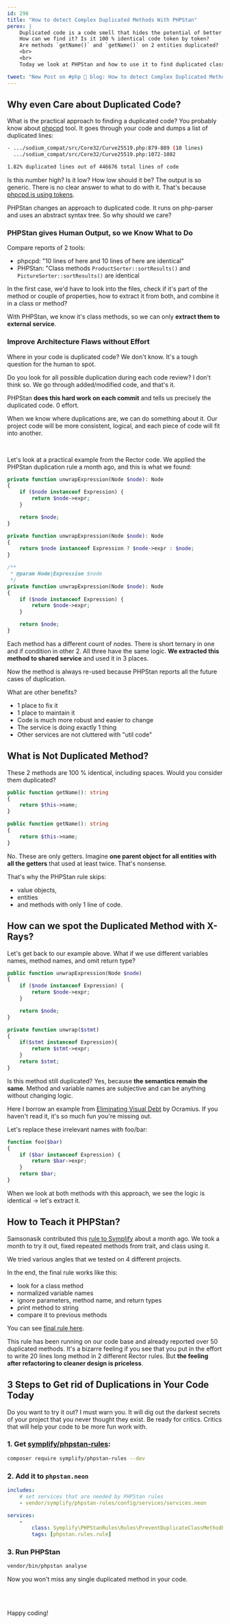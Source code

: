 ```yaml
---
id: 296
title: "How to detect Complex Duplicated Methods With PHPStan"
perex: |
    Duplicated code is a code smell that hides the potential of better design.
    How can we find it? Is it 100 % identical code token by token?
    Are methods `getName()` and `getName()` on 2 entities duplicated?
    <br>
    <br>
    Today we look at PHPStan and how to use it to find duplicated class methods.

tweet: "New Post on #php 🐘 blog: How to detect Complex Duplicated Methods With #phpstan"
---
```


## Why even Care about Duplicated Code?

What is the practical approach to finding a duplicated code? You probably know about [phpcpd](https://github.com/sebastianbergmann/phpcpd) tool. It goes through your code and dumps a list of duplicated lines:

```bash
- .../sodium_compat/src/Core32/Curve25519.php:879-889 (10 lines)
  .../sodium_compat/src/Core32/Curve25519.php:1072-1082

1.82% duplicated lines out of 446676 total lines of code
```

Is this number high? Is it low? How low should it be? The output is so generic. There is no clear answer to what to do with it. That's because [phpcpd is using tokens](https://tomasvotruba.com/blog/2018/10/22/brief-history-of-tools-watching-and-changing-your-php-code/).

PHPStan changes an approach to duplicated code. It runs on php-parser and uses an abstract syntax tree. So why should we care?

### PHPStan gives Human Output, so we Know What to Do

Compare reports of 2 tools:

- phpcpd: "10 lines of here and 10 lines of here are identical"
- PHPStan: "Class methods `ProductSorter::sortResults()` and `PictureSorter::sortResults()` are identical

In the first case, we'd have to look into the files, check if it's part of the method or couple of properties, how to extract it from both, and combine it in a class or method?

With PHPStan, we know it's class methods, so we can only **extract them to external service**.

### Improve Architecture Flaws without Effort

Where in your code is duplicated code? We don't know. It's a tough question for the human to spot.

Do you look for all possible duplication during each code review? I don't think so. We go through added/modified code, and that's it.

PHPStan **does this hard work on each commit** and tells us precisely the duplicated code. 0 effort.

When we know where duplications are, we can do something about it. Our project code will be more consistent, logical, and each piece of code will fit into another.

<br>

Let's look at a practical example from the Rector code. We applied the PHPStan duplication rule a month ago, and this is what we found:

```php
private function unwrapExpression(Node $node): Node
{
    if ($node instanceof Expression) {
        return $node->expr;
    }

    return $node;
}
```

```php
private function unwrapExpression(Node $node): Node
{
    return $node instanceof Expression ? $node->expr : $node;
}
```

```php
/**
 * @param Node|Expression $node
 */
private function unwrapExpression(Node $node): Node
{
    if ($node instanceof Expression) {
        return $node->expr;
    }

    return $node;
}
```

Each method has a different count of nodes. There is short ternary in one and if condition in other 2. All three have the same logic. **We extracted this method to shared service** and used it in 3 places.

Now the method is always re-used because PHPStan reports all the future cases of duplication.

What are other benefits?

- 1 place to fix it <em class="fas fa-fw fa-check text-success fa-lg"></em>
- 1 place to maintain it <em class="fas fa-fw fa-check text-success fa-lg"></em>
- Code is much more robust and easier to change <em class="fas fa-fw fa-check text-success fa-lg"></em>
- The service is doing exactly 1 thing <em class="fas fa-fw fa-check text-success fa-lg"></em>
- Other services are not cluttered with "util code" <em class="fas fa-fw fa-check text-success fa-lg"></em>


## What is Not Duplicated Method?

These 2 methods are 100 % identical, including spaces. Would you consider them duplicated?

```php
public function getName(): string
{
    return $this->name;
}
```

```php
public function getName(): string
{
    return $this->name;
}
```

No. These are only getters. Imagine **one parent object for all entities with all the getters** that used at least twice. That's nonsense.

That's why the PHPStan rule skips:

- value objects,
- entities
- and methods with only 1 line of code.

## How can we spot the Duplicated Method with X-Rays?

Let's get back to our example above. What if we use different variables names, method names, and omit return type?

```php
public function unwrapExpression(Node $node)
{
    if ($node instanceof Expression) {
        return $node->expr;
    }

    return $node;
}
```


```php
private function unwrap($stmt)
{
    if($stmt instanceof Expression){
        return $stmt->expr;
    }
    return $stmt;
}
```

Is this method still duplicated? Yes, because **the semantics remain the same**. Method and variable names are subjective and can be anything without changing logic.

Here I borrow an example from [Eliminating Visual Debt](https://ocramius.github.io/blog/eliminating-visual-debt/) by Ocramius. If you haven't read it, it's so much fun you're missing out.

Let's replace these irrelevant names with foo/bar:

```php
function foo($bar)
{
    if ($bar instanceof Expression) {
        return $bar->expr;
    }
    return $bar;
}
```

When we look at both methods with this approach, we see the logic is identical → let's extract it.

## How to Teach it PHPStan?

Samsonasik contributed this [rule to Symplify](https://github.com/symplify/symplify/pull/2666) about a month ago. We took a month to try it out, fixed repeated methods from trait, and class using it.

We tried various angles that we tested on 4 different projects.

In the end, the final rule works like this:

- look for a class method
- normalized variable names
- ignore parameters, method name, and return types
- print method to string
- compare it to previous methods

You can see [final rule here](https://github.com/symplify/symplify/blob/master/packages/phpstan-rules/src/Rules/PreventDuplicateClassMethodRule.php).

This rule has been running on our code base and already reported over 50 duplicated methods. It's a bizarre feeling if you see that you put in the effort to write 20 lines long method in 2 different Rector rules. But **the feeling after refactoring to cleaner design is priceless**.

## 3 Steps to Get rid of Duplications in Your Code Today

Do you want to try it out? I must warn you. It will dig out the darkest secrets of your project that you never thought they exist. Be ready for critics. Critics that will help your code to be more fun work with.

### 1. Get [symplify/phpstan-rules](https://github.com/symplify/phpstan-rules):

```bash
composer require symplify/phpstan-rules --dev
```

### 2. Add it to `phpstan.neon`

```yaml
includes:
    # set services that are needed by PHPStan rules
    - vendor/symplify/phpstan-rules/config/services/services.neon

services:
    -
        class: Symplify\PHPStanRules\Rules\PreventDuplicateClassMethodRule
        tags: [phpstan.rules.rule]
```

### 3. Run PHPStan

```bash
vendor/bin/phpstan analyse
```

Now you won't miss any single duplicated method in your code.

<br>
<br>

Happy coding!
